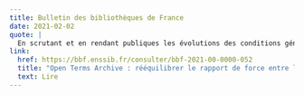 ```yaml
---
title: Bulletin des bibliothèques de France
date: 2021-02-02
quote: | 
  En scrutant et en rendant publiques les évolutions des conditions générales d’utilisation (CGU), l’équipe d’Open Terms Archive entend rendre le pouvoir aux citoyens.
link: 
  href: https://bbf.enssib.fr/consulter/bbf-2021-00-0000-052
  title: "Open Terms Archive : rééquilibrer le rapport de force entre les grands opérateurs de services numériques et leur utilisateurs"
  text: Lire
---
```

